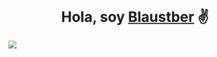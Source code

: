 <div align="center">
<h1 align="center">Hola, soy <a href="https://www.instagram.com/austin.lrtt?igsh=MXZqc3U2MHQ0bW51eA==">Blaustber</a> ✌️</h1>
</div>
<img src="https://i.imgur.com/a/5XBErLw.png">
